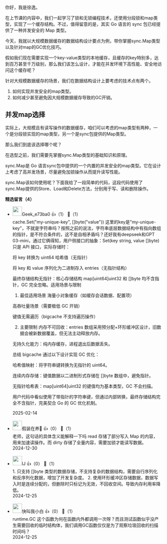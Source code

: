 你好，我是徐逸。

在上节课的内容中，我们一起学习了锁和无锁编程技术，还使用分段锁和map类型，实现了一个缓存结构。不过，值得留意的是，其实 Go 语言的 sync 包已经提供了一种并发安全的 Map 类型。

今天，我就以大规模数据缓存的数据结构设计要点为例，带你掌握sync.Map类型以及针对map的GC优化技巧。

假如我们现在需要实现一个key-value类型的本地缓存，且缓存的key特别多，达到百万甚至千万级别，那么我们该怎么设计，才能在并发环境下高性能、安全地访问这个缓存呢？

针对大规模数据缓存的场景，我们在数据结构设计上要考虑的技术点有两个。

1. 如何实现并发安全的map类型。
2. 如何减少甚至避免因大规模数据缓存导致的GC开销。

## 并发map选择

实际上，大规模且有读写操作的数据缓存，咱们可以考虑的map类型有两种，一个是分段锁实现的map类型，另一个是sync包提供的Map类型。

那么我们到底该选择哪个呢？

在选型之前，我们需要先掌握sync.Map类型的基础知识和原理。

sync.Map是 Go 语言sync包中提供的一个内置的并发安全的map类型。它在设计上考虑了高并发场景，尽量避免加锁操作从而提升读写性能。

sync.Map该如何使用呢？下面我给了一段简单的代码，这段代码使用了sync.Map提供的Store、Load和Delete方法，分别用于写、读和删除操作。
<div><strong>精选留言（4）</strong></div><ul>
<li><img src="https://thirdwx.qlogo.cn/mmopen/vi_32/CBKaSBa3Hsj6XicVHHYk34pFCmnicRg9141ic8IJicb09hRQgia2Y2gyftYroRfficJEZOYZthghI6oianycmzJvmC6wQ/132" width="30px"><span>Geek_e73ba0</span> 👍（1） 💬（1）<div>cache.Set(&quot;my-unique-key&quot;, []byte(&quot;value&quot;)) 这里的key是&quot;my-unique-key&quot;，不就是字符串吗？按照之前的说法，字符串底层数据结构中有指向数组的指针，是不符合条件的，这不是自相矛盾吗？还好我有deepseek和GPT 03-mini，通过它俩得知，用户侧接口的抽象：Set(key string, value []byte) 只是 API 接口，实际存储时：

将 key 转换为 uint64 哈希值（无指针）

将 key 和 value 序列化为二进制存入 entries（无指针结构）

最终存储结构无指针：核心存储结构 map[uint64]uint32 和 []byte 均不含指针，GC 完全忽略。适用场景与限制
1. 最佳适用场景
海量小对象缓存（如缓存会话数据、配置项）

高吞吐量场景（需要极低 GC 开销）

键值无需遍历（bigcache 不支持遍历操作）

2. 主要限制
内存不可回收：entries 数组采用预分配+环形缓冲区设计，旧数据会被新数据覆盖，但无法主动释放内存。

无持久化能力：纯内存缓存，进程退出后数据丢失。

总结
bigcache 通过以下设计实现 GC 优化：

哈希值映射：将字符串键转换为无指针的 uint64。

连续内存存储：键值数据以二进制形式存储在 []byte 数组中，避免指针。

无指针哈希表：map[uint64]uint32 的键值均为基本类型，GC 不会扫描。

用户代码中看似使用了带指针的字符串键，但通过内部转换，最终存储结构完全不含指针，完美契合 Go 的 GC 优化机制。</div>2025-02-14</li><br/><li><img src="https://static001.geekbang.org/account/avatar/00/11/00/f0/fe94061e.jpg" width="30px"><span>假装在养🐷</span> 👍（0） 💬（1）<div>老师，这句话的具体含义能解释一下吗
read 存储了部分写入 Map 的内容，用来加速读操作。而 dirty 存储了全量内容，需要加锁才能读写数据。 </div>2024-12-30</li><br/><li><img src="https://static001.geekbang.org/account/avatar/00/27/19/fe/d31344db.jpg" width="30px"><span>lJ</span> 👍（0） 💬（1）<div>1. 只支持 []byte 类型的数据存储，不支持复杂的数据结构，需要自行序列化和反序列化数据，增加了开发复杂度。
2. 使用环形缓冲区存储数据，数据写入时是连续分配的，但删除时只标记为无效，不回收空间。导致内存利用率降低。</div>2024-12-25</li><br/><li><img src="https://static001.geekbang.org/account/avatar/00/36/7e/01/1660e1e8.jpg" width="30px"><span>快叫我小白</span> 👍（0） 💬（1）<div>runtime.GC 这个函数为何在函数内外都调用一次呀？而且测试函数似乎没产生需要回收的临时结构体，我们调用GC函数仅仅是为了观察垃圾回收的扫描时间吗？</div>2024-12-25</li><br/>
</ul>